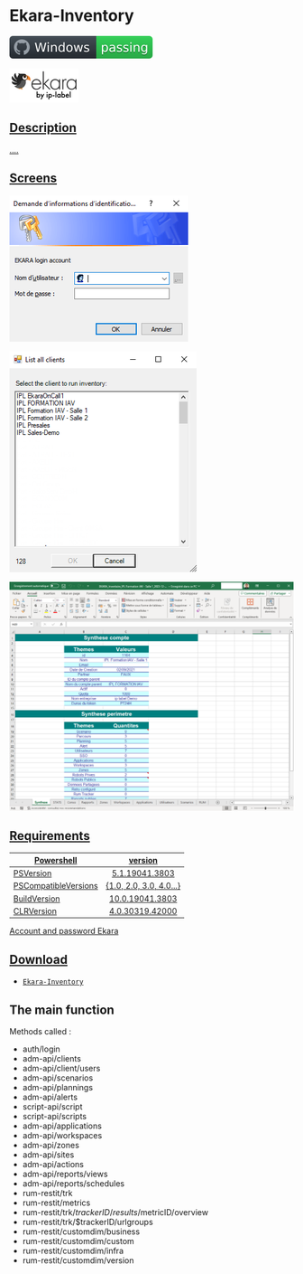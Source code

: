 # Ekara-Inventory

![Windows](screenshot/badge.svg)

<a href="https://api.ekara.ip-label.net/"><img src="screenshot/cropped-ekara_by_ip-label_full_2.webp"> 
## Description

....

## Screens

![screen](screenshot/Logon.png)

![screen](screenshot/List_account.png)

![screen](screenshot/result.png)

## Requirements

Powershell|version
--|:--:
PSVersion|5.1.19041.3803
PSCompatibleVersions|{1.0, 2.0, 3.0, 4.0...}
BuildVersion|10.0.19041.3803
CLRVersion|4.0.30319.42000


Account and password Ekara

## Download

[github-download]: https://github.com/MrGuyTwo/Ekara-Inventory/releases
 - [`Ekara-Inventory`][github-download]

## The main function
Methods called : 

- auth/login
- adm-api/clients
- adm-api/client/users
- adm-api/scenarios
- adm-api/plannings
- adm-api/alerts
- script-api/script
- script-api/scripts
- adm-api/applications
- adm-api/workspaces
- adm-api/zones
- adm-api/sites
- adm-api/actions
- adm-api/reports/views
- adm-api/reports/schedules
- rum-restit/trk
- rum-restit/metrics
- rum-restit/trk/$trackerID/results/$metricID/overview
- rum-restit/trk/$trackerID/urlgroups
- rum-restit/customdim/business
- rum-restit/customdim/custom
- rum-restit/customdim/infra
- rum-restit/customdim/version

 
